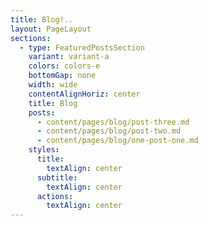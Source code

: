 ```yaml
---
title: Blog!..
layout: PageLayout
sections:
  - type: FeaturedPostsSection
    variant: variant-a
    colors: colors-e
    bottomGap: none
    width: wide
    contentAlignHoriz: center
    title: Blog
    posts:
      - content/pages/blog/post-three.md
      - content/pages/blog/post-two.md
      - content/pages/blog/one-post-one.md
    styles:
      title:
        textAlign: center
      subtitle:
        textAlign: center
      actions:
        textAlign: center
---
```

